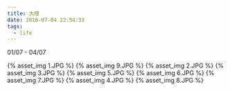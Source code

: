 ```yaml
---
title: 大理
date: 2016-07-04 22:54:33
tags:
  - life
---
```


01/07 - 04/07


{% asset_img 1.JPG %}
{% asset_img 9.JPG %}
{% asset_img 2.JPG %}
{% asset_img 3.JPG %}
{% asset_img 5.JPG %}
{% asset_img 6.JPG %}
{% asset_img 7.JPG %}
{% asset_img 4.JPG %}
{% asset_img 8.JPG %}

<!-- more -->
